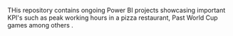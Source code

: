 THis repository contains ongoing Power BI projects showcasing important KPI's such as peak working hours in a pizza restaurant, Past World Cup games among others . 
